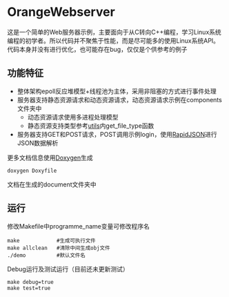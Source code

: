OrangeWebserver
==========
这是一个简单的Web服务器示例，主要面向于从C转向C++编程，学习Linux系统编程的初学者。所以代码并不聚焦于性能，而是尽可能多的使用Linux系统API。代码本身并没有进行优化，也可能存在bug，仅仅是个供参考的例子
## 功能特征
+ 整体架构epoll反应堆模型+线程池为主体，采用非阻塞的方式进行事件处理
+ 服务器支持静态资源请求和动态资源请求，动态资源请求示例在components文件夹中
  + 动态资源请求使用多进程处理模型
  + 静态资源支持类型参考[utils](https://github.com/JoherYu/OrangeWebserver/blob/master/utils.cpp)内get_file_type函数
+ 服务器支持GET和POST请求，POST调用示例login，使用[RapidJSON](https://github.com/Tencent/rapidjson)进行JSON数据解析

    
更多文档信息使用[Doxygen](https://www.doxygen.nl/index.html)生成 

    doxygen Doxyfile
    
文档在生成的document文件夹中

## 运行
修改Makefile中programme_name变量可修改程序名

    make            #生成可执行文件
    make allclean   #清除中间生成obj文件
    ./demo          #默认文件名

Debug运行及测试运行（目前还未更新测试）

    make debug=true
    make test=true
    
